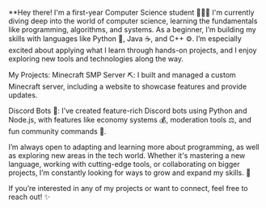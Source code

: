 **Hey there! I'm a first-year Computer Science student 🚀👩‍💻
I'm currently diving deep into the world of computer science, learning the fundamentals like programming, algorithms, and systems. As a beginner, I’m building my skills with languages like Python 🐍, Java ☕, and C++ ⚙️. I’m especially excited about applying what I learn through hands-on projects, and I enjoy exploring new tools and technologies along the way.

My Projects:
Minecraft SMP Server ⛏️: I built and managed a custom Minecraft server, including a website to showcase features and provide updates.

Discord Bots 🤖: I’ve created feature-rich Discord bots using Python and Node.js, with features like economy systems 💰, moderation tools ⚖️, and fun community commands 🎉.

I’m always open to adapting and learning more about programming, as well as exploring new areas in the tech world. Whether it's mastering a new language, working with cutting-edge tools, or collaborating on bigger projects, I’m constantly looking for ways to grow and expand my skills. 🌱

If you’re interested in any of my projects or want to connect, feel free to reach out! ✨
